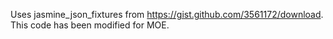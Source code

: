 Uses jasmine_json_fixtures from https://gist.github.com/3561172/download. This code has been modified for MOE.